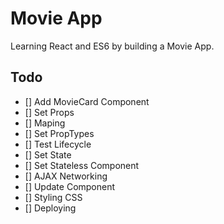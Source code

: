 # Movie App
Learning React and ES6 by building a Movie App.

## Todo
- [] Add MovieCard Component
- [] Set Props
- [] Maping
- [] Set PropTypes
- [] Test Lifecycle
- [] Set State
- [] Set Stateless Component
- [] AJAX Networking
- [] Update Component
- [] Styling CSS
- [] Deploying